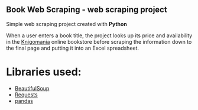## Book Web Scraping - web scraping project

Simple web scraping project created with **Python**

When a user enters a book title, the project looks up its price and availability in the [Knigomania](https://knigomania.bg) online bookstore before scraping the information down to the final page and putting it into an Excel spreadsheet.

# Libraries used:
* [BeautifulSoup](https://www.crummy.com/software/BeautifulSoup/bs4/doc/)
* [Requests](https://requests.readthedocs.io/en/latest/)
* [pandas](https://pandas.pydata.org)
